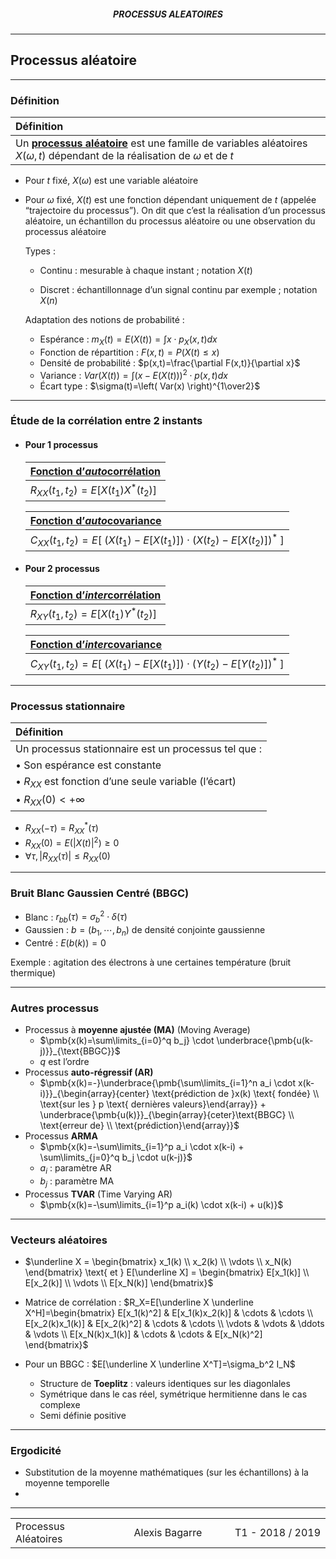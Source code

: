 <h5 style="text-align: center"> PROCESSUS ALEATOIRES </h5>

------

## **Processus aléatoire**

---

### Définition

| Définition                                                   |
| :----------------------------------------------------------- |
| Un <u>**processus aléatoire**</u> est une famille de variables aléatoires $X(\omega, t)$ dépendant de la réalisation de $\omega$ et de $t$ |

- Pour $t$ fixé, $X(\omega)$ est une variable aléatoire

- Pour $\omega$ fixé, $X(t)$ est une fonction dépendant uniquement de $t$ (appelée “trajectoire du processus”). On dit que c’est la réalisation d’un processus aléatoire, un échantillon du processus aléatoire ou une observation du processus aléatoire


  Types : 

  - Continu : mesurable à chaque instant ; notation $X(t)$

  - Discret : échantillonnage d’un signal continu par exemple ; notation $X(n)$


  Adaptation des notions de probabilité :

  - Espérance : $m_X(t) = E(X(t))=\int x \cdot p_X(x,t) dx$
  - Fonction de répartition : $F(x,t)=P(X(t)\leq x)$
  - Densité de probabilité : $p(x,t)=\frac{\partial F(x,t)}{\partial x}$
  - Variance : $Var(X(t))=\int \left( x-E(X(t)) \right)^2 \cdot p(x,t)dx$
  - Écart type : $\sigma(t)=\left( Var(x) \right)^{1\over2}$

---

### Étude de la corrélation entre 2 instants

- #### Pour 1 processus

  | <u>**Fonction d’*auto*corrélation**</u> |
  | :-------------------------------------- |
  | $R_{XX}(t_1,t_2)=E[X(t_1)X^*(t_2)]$     |

  | <u>**Fonction d’*auto*covariance**</u>                       |
  | :----------------------------------------------------------- |
  | $C_{XX}(t_1,t_2)=E\left[ \ \left( X(t_1)-E[X(t_1)] \right) \cdot \left(X(t_2)-E[X(t_2)] \right)^*\ \right]$ |

- #### Pour 2 processus

  | <u>**Fonction d’*inter*corrélation**</u> |
  | :--------------------------------------- |
  | $R_{XY}(t_1,t_2)=E[X(t_1)Y^*(t_2)]$      |

  | <u>**Fonction d’*inter*covariance**</u>                      |
  | :----------------------------------------------------------- |
  | $C_{XY}(t_1,t_2)=E\left[ \ \left( X(t_1)-E[X(t_1)] \right) \cdot \left(Y(t_2)-E[Y(t_2)] \right)^*\ \right]$ |

---

### Processus stationnaire

| Définition                                                  |
| :---------------------------------------------------------- |
| Un processus stationnaire est un processus tel que :        |
| &bull; Son espérance est constante                          |
| &bull; $R_{XX}$ est fonction d’une seule variable (l’écart) |
| &bull; $R_{XX}(0)<+\infty$                                  |

  - $R_{XX}(-\tau)={R_{XX}}^*(\tau)$
  - $R_{XX}(0)=E(|X(t)|^2)\geq 0$
  - $\forall \tau, |R_{XX}(\tau)|\leq R_{XX}(0)$

---

### Bruit Blanc Gaussien Centré (BBGC)

- Blanc : $r_{bb}(\tau)=\sigma_b^2\cdot\delta(\tau)$
- Gaussien : $b=(b_1,\cdots,b_n)$ de densité conjointe gaussienne
- Centré : $E(b(k))=0$

Exemple : agitation des électrons à une certaines température (bruit thermique)

---

### Autres processus

- Processus à **moyenne ajustée (MA)** (Moving Average)
  - $\pmb{x(k)=\sum\limits_{i=0}^q b_j} \cdot \underbrace{\pmb{u(k-j)}}_{\text{BBGC}}$
  - $q$ est l’ordre
- Processus **auto-régressif (AR)**
  - $\pmb{x(k)=-}\underbrace{\pmb{\sum\limits_{i=1}^n a_i \cdot x(k-i)}}_{\begin{array}{center} \text{prédiction de }x(k) \text{ fondée} \\ \text{sur les } p \text{ dernières valeurs}\end{array}} + \underbrace{\pmb{u(k)}}_{\begin{array}{ceter}\text{BBGC} \\ \text{erreur de} \\ \text{prédiction}\end{array}}$
- Processus **ARMA**
  - $\pmb{x(k)=-\sum\limits_{i=1}^p a_i \cdot x(k-i) + \sum\limits_{j=0}^q b_j \cdot u(k-j)}$
  - $a_i$ : paramètre AR
  - $b_j$ : paramètre MA
- Processus **TVAR** (Time Varying AR)
  - $\pmb{x(k)=-\sum\limits_{i=1}^p a_i(k) \cdot x(k-i) + u(k)}$

---

### Vecteurs aléatoires

- $\underline X = \begin{bmatrix} x_1(k) \\ x_2(k) \\ \vdots \\ x_N(k) \end{bmatrix} \text{ et } E[\underline X] = \begin{bmatrix} E[x_1(k)] \\ E[x_2(k)] \\ \vdots \\ E[x_N(k)] \end{bmatrix}$

- Matrice de corrélation : $R_X=E[\underline X \underline X^H]=\begin{bmatrix}
  E[x_1(k)^2] & E[x_1(k)x_2(k)] & \cdots & \cdots \\
  E[x_2(k)x_1(k)] & E[x_2(k)^2] & \cdots & \cdots \\
  \vdots & \vdots & \ddots & \vdots \\
  E[x_N(k)x_1(k)] & \cdots & \cdots & E[x_N(k)^2]
  \end{bmatrix}$
- Pour un BBGC : $E[\underline X \underline X^T]=\sigma_b^2 I_N$
  - Structure de **Toeplitz** : valeurs identiques sur les diagonlales
  - Symétrique dans le cas réel, symétrique hermitienne dans le cas complexe
  - Semi définie positive

---

### Ergodicité

- Substitution de la moyenne mathématiques (sur les échantillons) à la moyenne temporelle
- 

---

<table width="90%">
<tr>
<td style="width: 30%; text-align: left; background:transparent; border:0;">Processus Aléatoires</td>
<td style="width: 30%; text-align: center; background:transparent; border:0;">Alexis Bagarre</td>
<td style="width: 30%; text-align: right; background:transparent; border:0;">T1 - 2018 / 2019</td>
</tr>
</table>